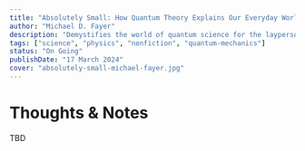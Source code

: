 ```yaml
---
title: "Absolutely Small: How Quantum Theory Explains Our Everyday World"
author: "Michael D. Fayer"
description: "Demystifies the world of quantum science for the layperson, exploring scientific concepts—from particles of light, to probability, to states of matter, to what makes greenhouse gases bad—in considerable depth, but using examples from the everyday world."
tags: ["science", "physics", "nonfiction", "quantum-mechanics"]
status: "On Going"
publishDate: "17 March 2024"
cover: "absolutely-small-michael-fayer.jpg"
---
```


# Thoughts & Notes

TBD
